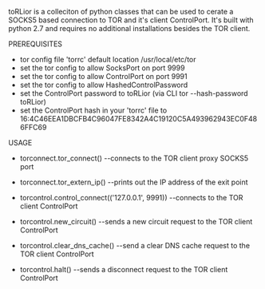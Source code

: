 toRLior is a colleciton of python classes that can be used to cerate a SOCKS5 based connection to TOR and it's client ControlPort.
It's built with python 2.7 and requires no additional installations besides the TOR client.


PREREQUISITES
- tor config file 'torrc' default location /usr/local/etc/tor
- set the tor config to allow SocksPort on port 9999
- set the tor config to allow ControlPort on port 9991
- set the tor config to allow HashedControlPassword
- set the ControlPort password to toRLior (via CLI tor --hash-password toRLior)
- set the ControlPort hash in your 'torrc' file to 16:4C46EEA1DBCFB4C96047FE8342A4C19120C5A493962943EC0F486FFC69


USAGE
- torconnect.tor_connect()
	--connects to the TOR client proxy SOCKS5 port
- torconnect.tor_extern_ip()
	--prints out the IP address of the exit point


- torcontrol.control_connect(('127.0.0.1', 9991))
	--connects to the TOR client ControlPort
- torcontrol.new_circuit()
	--sends a new circuit request to the TOR client ControlPort
- torcontrol.clear_dns_cache()
	--send a clear DNS cache request to the TOR client ControlPort
- torcontrol.halt()
	--sends a disconnect request to the TOR client ControlPort
